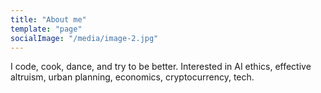 ```yaml
---
title: "About me"
template: "page"
socialImage: "/media/image-2.jpg"
---
```


I code, cook, dance, and try to be better. Interested in AI ethics, effective altruism, urban planning, economics, cryptocurrency, tech.
